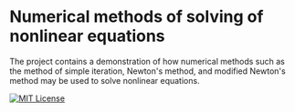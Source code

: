 # Numerical methods of solving of nonlinear equations

The project contains a demonstration of how numerical methods such as the method of simple iteration, Newton's method, and modified Newton's method may be 
used to solve nonlinear equations.

[![MIT License](https://img.shields.io/badge/License-MIT-green.svg)](https://choosealicense.com/licenses/mit/)
